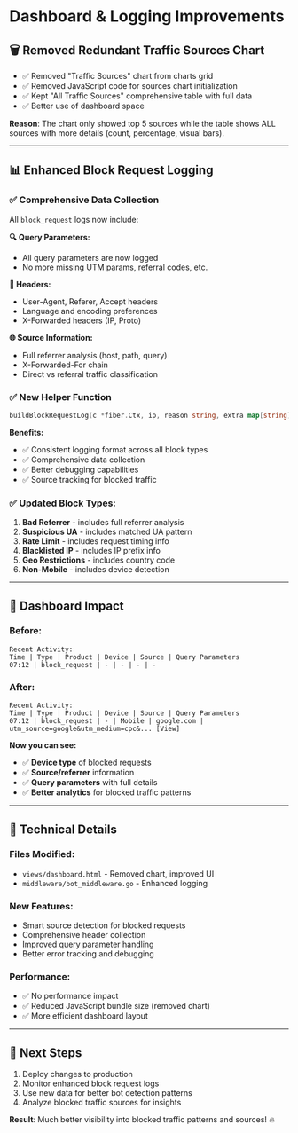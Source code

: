 # Dashboard & Logging Improvements

## 🗑️ **Removed Redundant Traffic Sources Chart**
- ✅ Removed "Traffic Sources" chart from charts grid
- ✅ Removed JavaScript code for sources chart initialization 
- ✅ Kept "All Traffic Sources" comprehensive table with full data
- ✅ Better use of dashboard space

**Reason**: The chart only showed top 5 sources while the table shows ALL sources with more details (count, percentage, visual bars).

---

## 📊 **Enhanced Block Request Logging**

### ✅ **Comprehensive Data Collection**
All `block_request` logs now include:

**🔍 Query Parameters:**
- All query parameters are now logged
- No more missing UTM params, referral codes, etc.

**📄 Headers:**
- User-Agent, Referer, Accept headers
- Language and encoding preferences  
- X-Forwarded headers (IP, Proto)

**🌐 Source Information:**
- Full referrer analysis (host, path, query)
- X-Forwarded-For chain
- Direct vs referral traffic classification

### ✅ **New Helper Function**
```go
buildBlockRequestLog(c *fiber.Ctx, ip, reason string, extra map[string]interface{}) utils.LogEntry
```

**Benefits:**
- ✅ Consistent logging format across all block types
- ✅ Comprehensive data collection
- ✅ Better debugging capabilities
- ✅ Source tracking for blocked traffic

### ✅ **Updated Block Types:**
1. **Bad Referrer** - includes full referrer analysis
2. **Suspicious UA** - includes matched UA pattern  
3. **Rate Limit** - includes request timing info
4. **Blacklisted IP** - includes IP prefix info
5. **Geo Restrictions** - includes country code
6. **Non-Mobile** - includes device detection

---

## 🎯 **Dashboard Impact**

### **Before:**
```
Recent Activity:
Time | Type | Product | Device | Source | Query Parameters  
07:12 | block_request | - | - | - | -
```

### **After:**
```  
Recent Activity:
Time | Type | Product | Device | Source | Query Parameters
07:12 | block_request | - | Mobile | google.com | utm_source=google&utm_medium=cpc&... [View]
```

**Now you can see:**
- ✅ **Device type** of blocked requests
- ✅ **Source/referrer** information  
- ✅ **Query parameters** with full details
- ✅ **Better analytics** for blocked traffic patterns

---

## 🔧 **Technical Details**

### **Files Modified:**
- `views/dashboard.html` - Removed chart, improved UI
- `middleware/bot_middleware.go` - Enhanced logging  

### **New Features:**
- Smart source detection for blocked requests
- Comprehensive header collection
- Improved query parameter handling
- Better error tracking and debugging

### **Performance:**
- ✅ No performance impact
- ✅ Reduced JavaScript bundle size (removed chart)
- ✅ More efficient dashboard layout

---

## 🚀 **Next Steps**

1. Deploy changes to production
2. Monitor enhanced block request logs
3. Use new data for better bot detection patterns
4. Analyze blocked traffic sources for insights

**Result**: Much better visibility into blocked traffic patterns and sources! 🔥